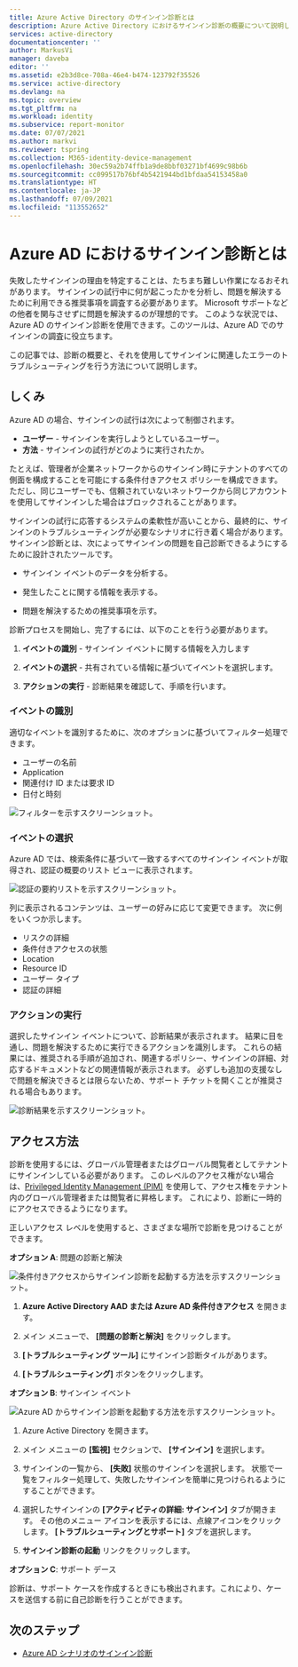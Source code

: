 ```yaml
---
title: Azure Active Directory のサインイン診断とは
description: Azure Active Directory におけるサインイン診断の概要について説明します。
services: active-directory
documentationcenter: ''
author: MarkusVi
manager: daveba
editor: ''
ms.assetid: e2b3d8ce-708a-46e4-b474-123792f35526
ms.service: active-directory
ms.devlang: na
ms.topic: overview
ms.tgt_pltfrm: na
ms.workload: identity
ms.subservice: report-monitor
ms.date: 07/07/2021
ms.author: markvi
ms.reviewer: tspring
ms.collection: M365-identity-device-management
ms.openlocfilehash: 30ec59a2b74ffb1a9de8bbf03271bf4699c98b6b
ms.sourcegitcommit: cc099517b76bf4b5421944bd1bfdaa54153458a0
ms.translationtype: HT
ms.contentlocale: ja-JP
ms.lasthandoff: 07/09/2021
ms.locfileid: "113552652"
---
```

# <a name="what-is-the-sign-in-diagnostic-in-azure-ad"></a>Azure AD におけるサインイン診断とは

失敗したサインインの理由を特定することは、たちまち難しい作業になるおそれがあります。 サインインの試行中に何が起こったかを分析し、問題を解決するために利用できる推奨事項を調査する必要があります。 Microsoft サポートなどの他者を関与させずに問題を解決するのが理想的です。 このような状況では、Azure AD のサインイン診断を使用できます。このツールは、Azure AD でのサインインの調査に役立ちます。 

この記事では、診断の概要と、それを使用してサインインに関連したエラーのトラブルシューティングを行う方法について説明します。 


## <a name="how-it-works"></a>しくみ  

Azure AD の場合、サインインの試行は次によって制御されます。

- **ユーザー** - サインインを実行しようとしているユーザー。
- **方法** - サインインの試行がどのように実行されたか。

たとえば、管理者が企業ネットワークからのサインイン時にテナントのすべての側面を構成することを可能にする条件付きアクセス ポリシーを構成できます。 ただし、同じユーザーでも、信頼されていないネットワークから同じアカウントを使用してサインインした場合はブロックされることがあります。 

サインインの試行に応答するシステムの柔軟性が高いことから、最終的に、サインインのトラブルシューティングが必要なシナリオに行き着く場合があります。サインイン診断とは、次によってサインインの問題を自己診断できるようにするために設計されたツールです。  

- サインイン イベントのデータを分析する。  

- 発生したことに関する情報を表示する。  

- 問題を解決するための推奨事項を示す。  

診断プロセスを開始し、完了するには、以下のことを行う必要があります。   

1. **イベントの識別** - サインイン イベントに関する情報を入力します 

2. **イベントの選択** - 共有されている情報に基づいてイベントを選択します。 

3. **アクションの実行** - 診断結果を確認して、手順を行います。


### <a name="identify-event"></a>イベントの識別 

適切なイベントを識別するために、次のオプションに基づいてフィルター処理できます。

- ユーザーの名前
- Application 
- 関連付け ID または要求 ID 
- 日付と時刻

![フィルターを示すスクリーンショット。](./media/overview-sign-in-diagnostics/sign-in-diagnostics.png)



### <a name="select-event"></a>イベントの選択  

Azure AD では、検索条件に基づいて一致するすべてのサインイン イベントが取得され、認証の概要のリスト ビューに表示されます。  

![認証の要約リストを示すスクリーンショット。](./media/overview-sign-in-diagnostics/review-sign-ins.png)

列に表示されるコンテンツは、ユーザーの好みに応じて変更できます。 次に例をいくつか示します。

- リスクの詳細
- 条件付きアクセスの状態
- Location
- Resource ID
- ユーザー タイプ
- 認証の詳細

### <a name="take-action"></a>アクションの実行

選択したサインイン イベントについて、診断結果が表示されます。 結果に目を通し、問題を解決するために実行できるアクションを識別します。 これらの結果には、推奨される手順が追加され、関連するポリシー、サインインの詳細、対応するドキュメントなどの関連情報が表示されます。 必ずしも追加の支援なしで問題を解決できるとは限らないため、サポート チケットを開くことが推奨される場合もあります。 


![診断結果を示すスクリーンショット。](./media/overview-sign-in-diagnostics/diagnostic-results.png)



## <a name="how-to-access-it"></a>アクセス方法

診断を使用するには、グローバル管理者またはグローバル閲覧者としてテナントにサインインしている必要があります。 このレベルのアクセス権がない場合は、[Privileged Identity Management (PIM)](../privileged-identity-management/pim-resource-roles-activate-your-roles.md) を使用して、アクセス権をテナント内のグローバル管理者または閲覧者に昇格します。 これにより、診断に一時的にアクセスできるようになります。  

正しいアクセス レベルを使用すると、さまざまな場所で診断を見つけることができます。 

**オプション A**: 問題の診断と解決 

![条件付きアクセスからサインイン診断を起動する方法を示すスクリーンショット。](./media/overview-sign-in-diagnostics/troubleshoot-link.png)


1. **Azure Active Directory AAD または Azure AD 条件付きアクセス** を開きます。 

2. メイン メニューで、 **[問題の診断と解決]** をクリックします。  

3. **[トラブルシューティング ツール]** にサインイン診断タイルがあります。 

4. **[トラブルシューティング]** ボタンをクリックします。  

 

 

**オプション B**: サインイン イベント 

![Azure AD からサインイン診断を起動する方法を示すスクリーンショット。](./media/overview-sign-in-diagnostics/sign-in-logs-link.png)




1. Azure Active Directory を開きます。 

2. メイン メニューの **[監視]** セクションで、 **[サインイン]** を選択します。 

3. サインインの一覧から、 **[失敗]** 状態のサインインを選択します。 状態で一覧をフィルター処理して、失敗したサインインを簡単に見つけられるようにすることができます。 

4. 選択したサインインの **[アクティビティの詳細: サインイン]** タブが開きます。 その他のメニュー アイコンを表示するには、点線アイコンをクリックします。 **[トラブルシューティングとサポート]** タブを選択します。 

5. **サインイン診断の起動** リンクをクリックします。 

 

**オプション C**: サポート デース 

診断は、サポート ケースを作成するときにも検出されます。これにより、ケースを送信する前に自己診断を行うことができます。 



## <a name="next-steps"></a>次のステップ

- [Azure AD シナリオのサインイン診断](concept-sign-in-diagnostics-scenarios.md)
